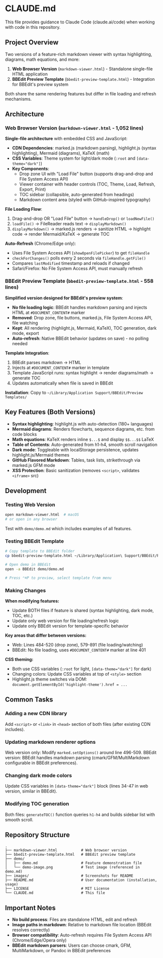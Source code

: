 # CLAUDE.md

This file provides guidance to Claude Code (claude.ai/code) when working with code in this repository.

## Project Overview

Two versions of a feature-rich markdown viewer with syntax highlighting, diagrams, math equations, and more:

1. **Web Browser Version** (`markdown-viewer.html`) - Standalone single-file HTML application
2. **BBEdit Preview Template** (`bbedit-preview-template.html`) - Integration for BBEdit's preview system

Both share the same rendering features but differ in file loading and refresh mechanisms.

## Architecture

### Web Browser Version (`markdown-viewer.html` - 1,052 lines)

**Single-file architecture** with embedded CSS and JavaScript:

- **CDN Dependencies**: marked.js (markdown parsing), highlight.js (syntax highlighting), Mermaid (diagrams), KaTeX (math)
- **CSS Variables**: Theme system for light/dark mode (`:root` and `[data-theme="dark"]`)
- **Key Components**:
  - Drop zone UI with "Load File" button (supports drag-and-drop and File System Access API)
  - Viewer container with header controls (TOC, Theme, Load, Refresh, Export, Print)
  - TOC sidebar (collapsible, auto-generated from headings)
  - Markdown content area (styled with GitHub-inspired typography)

**File Loading Flow**:
1. Drag-and-drop OR "Load File" button → `handleDrop()` or `loadNewFile()`
2. `loadFile()` → FileReader reads text → `displayMarkdown()`
3. `displayMarkdown()` → marked.js renders → sanitize HTML → highlight code → render Mermaid/KaTeX → generate TOC

**Auto-Refresh** (Chrome/Edge only):
- Uses File System Access API (`showOpenFilePicker`) to get `fileHandle`
- `checkForChanges()` polls every 2 seconds via `fileHandle.getFile()`
- Compares `lastModified` timestamp and reloads if changed
- Safari/Firefox: No File System Access API, must manually refresh

### BBEdit Preview Template (`bbedit-preview-template.html` - 558 lines)

**Simplified version designed for BBEdit's preview system**:

- **No file loading logic**: BBEdit handles markdown parsing and injects HTML at `#DOCUMENT_CONTENT#` marker
- **Removed**: Drop zone, file buttons, marked.js, File System Access API, file watching
- **Kept**: All rendering (highlight.js, Mermaid, KaTeX), TOC generation, dark mode, export
- **Auto-refresh**: Native BBEdit behavior (updates on save) - no polling needed

**Template Integration**:
1. BBEdit parses markdown → HTML
2. Injects at `#DOCUMENT_CONTENT#` marker in template
3. Template JavaScript runs: syntax highlight → render diagrams/math → generate TOC
4. Updates automatically when file is saved in BBEdit

**Installation**: Copy to `~/Library/Application Support/BBEdit/Preview Templates/`

## Key Features (Both Versions)

- **Syntax highlighting**: highlight.js with auto-detection (180+ languages)
- **Mermaid diagrams**: Renders flowcharts, sequence diagrams, etc. from code blocks
- **Math equations**: KaTeX renders inline `$...$` and display `$$...$$` LaTeX
- **Table of Contents**: Auto-generated from h1-h4, smooth scroll navigation
- **Dark mode**: Toggleable with localStorage persistence, updates highlight.js/Mermaid themes
- **GitHub Flavored Markdown**: Tables, task lists, strikethrough via marked.js GFM mode
- **XSS Protection**: Basic sanitization (removes `<script>`, validates `<iframe>` src)

## Development

### Testing Web Version
```bash
open markdown-viewer.html  # macOS
# or open in any browser
```

Test with `demo/demo.md` which includes examples of all features.

### Testing BBEdit Template
```bash
# Copy template to BBEdit folder
cp bbedit-preview-template.html ~/Library/Application\ Support/BBEdit/Preview\ Templates/

# Open demo in BBEdit
open -a BBEdit demo/demo.md

# Press ⌃⌘P to preview, select template from menu
```

### Making Changes

**When modifying features:**
- Update BOTH files if feature is shared (syntax highlighting, dark mode, TOC, etc.)
- Update only web version for file loading/refresh logic
- Update only BBEdit version for template-specific behavior

**Key areas that differ between versions:**
- Web: Lines 484-520 (drop zone), 579-891 (file loading/watching)
- BBEdit: No file loading, uses `#DOCUMENT_CONTENT#` marker at line 401

**CSS theming:**
- Both use CSS variables (`:root` for light, `[data-theme="dark"]` for dark)
- Changing colors: Update CSS variables at top of `<style>` section
- Highlight.js theme switches via DOM: `document.getElementById('highlight-theme').href = ...`

## Common Tasks

### Adding a new CDN library
Add `<script>` or `<link>` in `<head>` section of both files (after existing CDN includes).

### Updating markdown renderer options
Web version only: Modify `marked.setOptions()` around line 496-509.
BBEdit version: BBEdit handles markdown parsing (cmark/GFM/MultiMarkdown configurable in BBEdit preferences).

### Changing dark mode colors
Update CSS variables in `[data-theme="dark"]` block (lines 34-47 in web version, similar in BBEdit).

### Modifying TOC generation
Both files: `generateTOC()` function queries `h1-h4` and builds sidebar list with smooth scroll.

## Repository Structure

```
.
├── markdown-viewer.html           # Web browser version
├── bbedit-preview-template.html   # BBEdit preview template
├── demo/
│   ├── demo.md                    # Feature demonstration file
│   └── demo-image.png             # Test image (referenced in demo.md)
├── images/                        # Screenshots for README
├── README.md                      # User documentation (installation, usage)
├── LICENSE                        # MIT License
└── CLAUDE.md                      # This file
```

## Important Notes

- **No build process**: Files are standalone HTML, edit and refresh
- **Image paths in markdown**: Relative to markdown file location (BBEdit resolves correctly)
- **Browser compatibility**: Auto-refresh requires File System Access API (Chrome/Edge/Opera only)
- **BBEdit markdown parsers**: Users can choose cmark, GFM, MultiMarkdown, or Pandoc in BBEdit preferences